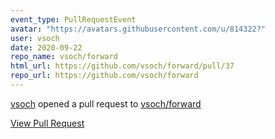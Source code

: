 ```yaml
---
event_type: PullRequestEvent
avatar: "https://avatars.githubusercontent.com/u/814322?"
user: vsoch
date: 2020-09-22
repo_name: vsoch/forward
html_url: https://github.com/vsoch/forward/pull/37
repo_url: https://github.com/vsoch/forward
---
```


<a href='https://github.com/vsoch' target='_blank'>vsoch</a> opened a pull request to <a href='https://github.com/vsoch/forward' target='_blank'>vsoch/forward</a>

<a href='https://github.com/vsoch/forward/pull/37' target='_blank'>View Pull Request</a>